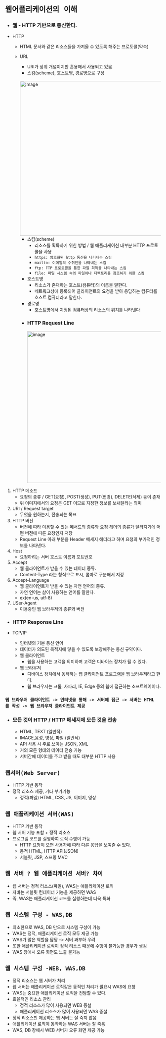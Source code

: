 # `웹어플리케이션의 이해 `

- ### 웹 - HTTP 기반으로 통신한다.
- HTTP
  - HTML 문서와 같은 리소스들을 가져올 수 있도록 해주는 프로토콜(약속)
  - URL
    - URI가 상위 개념이지만 혼용해서 사용되고 있음
    - 스킴(scheme), 호스트명, 경로명으로 구성 <br><br/>
    <img width="500" alt="image" src="https://user-images.githubusercontent.com/100770651/229727756-7f2f3947-844b-466e-bc7f-f66940c20be7.png">

    - 스킴(scheme)
      - 리소스를 획득하기 위한 방법 / 웹 애플리케이션 대부분 HTTP 프로토콜을 사용
      - `https: 암호화된 http 통신을 나타내는 스킴`
      - `mailto: 이메일의 수취인을 나타내는 스킴`
      - `ftp: FTP 프로토콜을 통한 파일 획득을 나타내는 스킴`
      - `file: 파일 시스템 속의 파일이나 디렉토리를 참조하기 위한 스킴`
    - 호스트명
      - 리소스가 존재하는 호스트(컴퓨터)의 이름을 말한다.
      - 네트워크상에 등록되어 클라이언트의 요청을 받아 응답하는 컴퓨터를 호스트 컴퓨터라고 말한다.
    - 경로명
      - 호스트명에서 지정된 컴퓨터상의 리소스의 위치틑 나타낸다
    - ### HTTP Request Line
      <img width="490" alt="image" src="https://user-images.githubusercontent.com/100770651/229729545-83cad63d-6f90-43be-a300-48404e086bfd.png">
        
1. HTTP 메소드
     - 요청의 종류 / GET(요청), POST(생성), PUT(변경), DELETE(삭제) 등이 존재
     - 위 이미지에서의 요청은 GET 이므로 지정한 정보를 보내달라는 의미
2. URI / Request target
     - 무엇을 원하는지, 전송되는 목표
3. HTTP 버전
     - 버전에 따라 이용할 수 있는 메서드의 종류와 요청 헤더의 종류가 달라지기에 어떤 버전에 따른 요청인지 저장
     - Request Line 아래 부분을 Header 메세지 헤더라고 하며 요청의 부가적인 정보를 나타낸다.
4. Host
     - 요청하려는 서버 호스트 이름과 포트번호
5. Accept
     - 웹 클라이언트가 받을 수 있는 데이터 종류.
     - Content-Type 라는 형식으로 표시, 콤마로 구분해서 지정
6. Accept-Language
    - 웹 클라이언트가 받을 수 있는 자연 언어의 종류.
    - 자연 언어는 삶이 사용하는 언어를 말한다.
    - ex(en-us, utf-8)
7. USer-Agent
    - 이용중인 웹 브라우저의 종류와 버전

- ### HTTP Response Line
        
- TCP/IP
  - 인터넷의 기본 통신 언어 
  - 데이터가 의도된 목적지에 닿을 수 있도록 보장해주는 통신 규약이다.
  - 웹 클라이언트 
      - 웹을 사용하는 고객을 의미하며 고객은 디바이스 장치가 될 수 있다.
  - 웹 브라우저
      - 디바이스 장치에서 동작하는 웹 클라이언트 프로그램을 웹 브라우저라고 한다.
      - 웹 브라우저는 크롬, 사파리, IE, Edge 등의 웹에 접근하는 소프트웨어이다.
### `웹 브라우저 클라이언트 -> 인터넷을 통해 -> 서버에 접근 -> 서버는 HTML 를 작성 -> 웹 브라우저 클라이언트 제공`
- ### 모든 것이 HTTP / HTTP 메세지에 모든 것을 전송
    - HTML, TEXT (일반적)
    - IMAGE,음성, 영상, 파일 (일반적)
    - API 사용 시 주로 쓰이는 JSON, XML
    - 거의 모든 형태의 데이터 전송 가능
    - 서버간에 데이터를 주고 받을 때도 대부분 HTTP 사용

## `웹서버(Web Server)`
- HTTP 기반 동작
- 정적 리소스 제공, 기타 부가기능
  - 정적(파일) HTML, CSS, JS, 이미지, 영상

## `웹 애플리케이션 서버(WAS)`
- HTTP 기반 동작
- 웹 서버 기능 포함  + 정적 리소스
- 프로그램 코드를 실행하여 로직 수행이 가능
    - HTTP 요청이 오면 사용자에 따라 다른 응답을 보여줄 수 있다.
    - 동적 HTML, HTTP API(JSON)
    - 서블릿, JSP, 스프링 MVC
## `웹 서버 ? 웹 애플리케이션 서버? 차이`
- 웹 서버는 정적 리소스(파일), WAS는 애플리케이션 로직
- 자바는 서블릿 컨테이너 기능을 제공하면 WAS
- 즉, WAS는 애플리케이션 코드를 실행하는데 더욱 특화

## `웹 시스템 구성 - WAS,DB`
- 최소한으로 WAS, DB 만으로 시스템 구성이 가능
- WAS는 정적, 애플리케이션 로직 모두 제공 가능
- WAS가 많은 역할을 담당 -> 서버 과부하 우려
- 또한 애플리케이션 로직이 정적 리소스 때문에 수행이 불가능한 경우가 생김
- WAS 장애시 오류 화면도 노출 불가능

## `웹 시스템 구성 -WEB, WAS,DB`
- 정적 리소스는 웹 서버가 처리
- 웹 서버는 애플리케이션 로직같은 동적인 처리가 필요시 WAS에 요청
- WAS는 중요한 애플리케이션 로직을 전담할 수 있다.
- 효율적인 리소스 관리
    - 정적 리소스가 많이 사용되면 WEB 증설
    - 애플리케이션 리소스가 많이 사용되면 WAS 증설
- 정적 리소스만 제공하는 웹 서버는 잘 죽지 않음
- 애플리케이션 로직이 동작하는 WAS 서버는 잘 죽음
- WAS, DB 장애시 WEB 서버가 오류 화면 제공 가능 